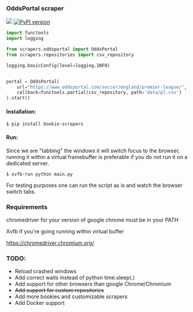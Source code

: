 ### OddsPortal scraper 
![](https://github.com/almenjonatan/bookie_scrapers/workflows/test/badge.svg)
[![PyPI version](https://badge.fury.io/py/bookie-scrapers.svg)](https://badge.fury.io/py/bookie-scrapers)

```python
import functools
import logging

from scrapers.oddsportal import OddsPortal
from scrapers.repositories import csv_repository

logging.basicConfig(level=logging.INFO)


portal = OddsPortal(
    url="https://www.oddsportal.com/soccer/england/premier-league/",
    callback=functools.partial(csv_repository, path='data/pl.csv')
).start()


```
#### Installation:
```
$ pip install bookie-scrapers
```

#### Run: 

Since we are "tabbing" the windows it will switch focus to the browser, running it within a virtual framebuffer 
is preferable if you do not run it on a dedicated server.  
```.env
$ xvfb-run python main.py
```

For testing purposes one can run the script as is and watch the browser switch tabs.

### Requirements

chromedriver for your version of google chrome must be in your PATH

Xvfb if you're going running within virtual buffer

https://chromedriver.chromium.org/
### TODO:

* Reload crashed windows
* Add correct waits instead of python time.sleep(.)
* Add support for other browsers than google Chrome/Chromium
* ~~Add support for custom repositories~~
* Add more bookies and customizable scrapers
* Add Docker support
